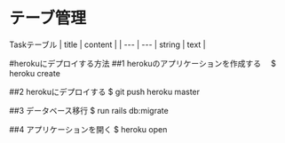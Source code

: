 # テーブ管理

Taskテーブル
| title | content |
| --- | --- |
 string | text |


#herokuにデプロイする方法
##1 herokuのアプリケーションを作成する　
$ heroku create

##2 herokuにデプロイする
$ git push heroku master

##3 データベース移行
$ run rails  db:migrate

##4 アプリケーションを開く
$ heroku open
